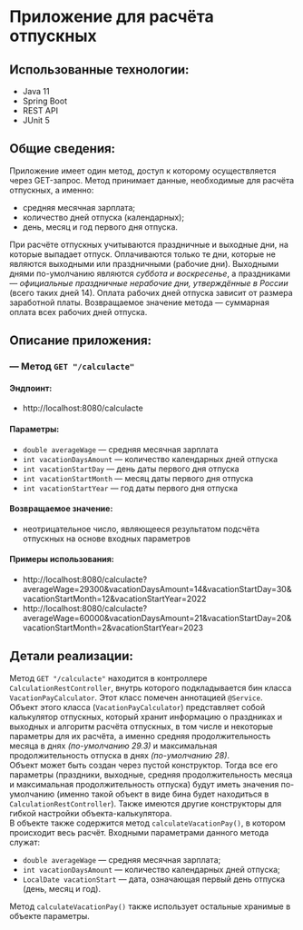 # Приложение для расчёта отпускных

## Использованные технологии:

* Java 11
* Spring Boot
* REST API
* JUnit 5

## Общие сведения:

Приложение имеет один метод, доступ к которому осуществляется через GET-запрос. Метод принимает данные, необходимые для
расчёта отпускных, а именно:

* средняя месячная зарплата;
* количество дней отпуска (календарных);
* день, месяц и год первого дня отпуска.

При расчёте отпускных учитываются праздничные и выходные дни, на которые выпадает отпуск. Оплачиваются только те дни,
которые не являются выходными или праздничными (рабочие дни). Выходными днями по-умолчанию являются _суббота и
воскресенье_, а праздниками —
_официальные праздничные нерабочие дни, утверждённые в России_ (всего таких дней 14). Оплата рабочих дней отпуска
зависит от размера заработной платы. Возвращаемое значение метода — суммарная оплата всех рабочих дней отпуска.

## Описание приложения:

### — Метод `GET "/calculacte"`

#### Эндпоинт:

* http://localhost:8080/calculacte

#### Параметры:

* `double averageWage` — средняя месячная зарплата
* `int vacationDaysAmount` — количество календарных дней отпуска
* `int vacationStartDay` — день даты первого дня отпуска
* `int vacationStartMonth` — месяц даты первого дня отпуска
* `int vacationStartYear` — год даты первого дня отпуска

#### Возвращаемое значение:

* неотрицательное число, являющееся результатом подсчёта отпускных на основе входных параметров

#### Примеры использования:

* http://localhost:8080/calculacte?averageWage=29300&vacationDaysAmount=14&vacationStartDay=30&vacationStartMonth=12&vacationStartYear=2022
* http://localhost:8080/calculacte?averageWage=60000&vacationDaysAmount=21&vacationStartDay=20&vacationStartMonth=2&vacationStartYear=2023

## Детали реализации:

Метод `GET "/calculacte"` находится в контроллере `CalculationRestController`, внутрь которого подкладывается бин
класса `VacationPayCalculator`. Этот класс помечен аннотацией `@Service`.<br/>
Объект этого класса (`VacationPayCalculator`) представляет собой калькулятор отпускных, который хранит информацию о
праздниках и выходных и алгоритм расчёта отпускных, в том числе и некоторые параметры для их расчёта, а именно средняя
продолжительность месяца в днях
_(по-умолчанию 29.3)_ и максимальная продолжительность отпуска в днях _(по-умолчанию 28)_.<br/>
Объект может быть создан через пустой конструктор. Тогда все его параметры
(праздники, выходные, средняя продолжительность месяца и максимальная продолжительность отпуска)
будут иметь значения по-умолчанию
(именно такой объект в виде бина будет находиться в `CalculationRestController`). Также имеются другие конструкторы для
гибкой настройки объекта-калькулятора.<br/>
В объекте также содержится метод `calculateVacationPay()`, в котором происходит весь расчёт. Входными параметрами
данного метода служат:

* `double averageWage` — средняя месячная зарплата;
* `int vacationDaysAmount` — количество календарных дней отпуска;
* `LocalDate vacationStart` — дата, означающая первый день отпуска (день, месяц и год).

Метод `calculateVacationPay()` также использует остальные хранимые в объекте параметры.